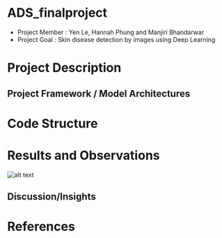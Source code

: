 # ADS_finalproject
* Project Member : Yen Le, Hannah Phung and Manjiri Bhandarwar
* Project Goal : Skin disease detection by images using Deep Learning 

# Project Description

## Project Framework / Model Architectures



# Code Structure 


# Results and Observations
![alt text](https://github.com/hannahphung/Ads/blob/[branch]/image.jpg?raw=true)


## Discussion/Insights



# References




